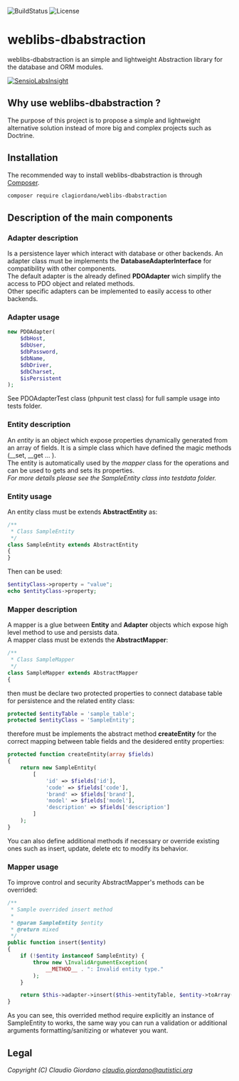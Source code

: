 ![BuildStatus](https://travis-ci.org/clagiordano/weblibs-dbabstraction.svg?branch=master) ![License](https://img.shields.io/github/license/clagiordano/weblibs-dbabstraction.svg)

# weblibs-dbabstraction
weblibs-dbabstraction is an simple and lightweight Abstraction library for the database and ORM modules.

[![SensioLabsInsight](https://insight.sensiolabs.com/projects/ba8db8b9-1af7-471b-965e-d055f23b6dce/big.png)](https://insight.sensiolabs.com/projects/ba8db8b9-1af7-471b-965e-d055f23b6dce)

## Why use weblibs-dbabstraction ?
The purpose of this project is to propose a simple and lightweight alternative solution instead of more big and complex projects such as Doctrine.

## Installation
The recommended way to install weblibs-dbabstraction is through [Composer](https://getcomposer.org).
```bash
composer require clagiordano/weblibs-dbabstraction
```

## Description of the main components

### Adapter description
Is a persistence layer which interact with database or other backends.
An adapter class must be implements the **DatabaseAdapterInterface** for compatibility with other components.<br />
The default adapter is the already defined **PDOAdapter** wich simplify the access to PDO object and related methods.<br />
Other specific adapters can be implemented to easily access to other backends.

### Adapter usage
```php
new PDOAdapter(
    $dbHost,
    $dbUser,
    $dbPassword,
    $dbName,
    $dbDriver,
    $dbCharset,
    $isPersistent
);
```

See PDOAdapterTest class (phpunit test class) for full sample usage into tests folder.

### Entity description
An *entity* is an object which expose properties dynamically generated from an array of fields.
It is a simple class which have defined the magic methods (__set, __get ... ).<br />
The entity is automatically used by the *mapper* class for the operations and can be used to gets and sets its properties.<br />
*For more details please see the SampleEntity class into testdata folder.*

### Entity usage
An entity class must be extends **AbstractEntity** as:
```php
/**
 * Class SampleEntity
 */
class SampleEntity extends AbstractEntity
{
}
```

Then can be used:
```php
$entityClass->property = "value";
echo $entityClass->property;
```

### Mapper description
A mapper is a glue between **Entity** and **Adapter** objects which expose high level method to use and persists data.<br />
A mapper class must be extends the **AbstractMapper**:
```php
/**
 * Class SampleMapper
 */
class SampleMapper extends AbstractMapper
{
```

then must be declare two protected properties to connect database table for persistence
and the related entity class:
```php
protected $entityTable = 'sample_table';
protected $entityClass = 'SampleEntity';
```

therefore must be implements the abstract method **createEntity** for the correct mapping between table fields and the desidered entity properties:
```php
protected function createEntity(array $fields)
{
    return new SampleEntity(
        [
            'id' => $fields['id'],
            'code' => $fields['code'],
            'brand' => $fields['brand'],
            'model' => $fields['model'],
            'description' => $fields['description']
        ]
    );
}
```

You can also define additional methods if necessary or override existing ones such as insert, update, delete etc to modify its behavior.

### Mapper usage
To improve control and security AbstractMapper's methods can be overrided:
```php
/**
 * Sample overrided insert method
 *
 * @param SampleEntity $entity
 * @return mixed
 */
public function insert($entity)
{
    if (!$entity instanceof SampleEntity) {
        throw new \InvalidArgumentException(
            __METHOD__ . ": Invalid entity type."
        );
    }

    return $this->adapter->insert($this->entityTable, $entity->toArray());
}
```

As you can see, this overrided method require explicitly an instance of SampleEntity to works,
the same way you can run a validation or additional arguments formatting/sanitizing or whatever you want.

## Legal
*Copyright (C) Claudio Giordano <claudio.giordano@autistici.org>*
